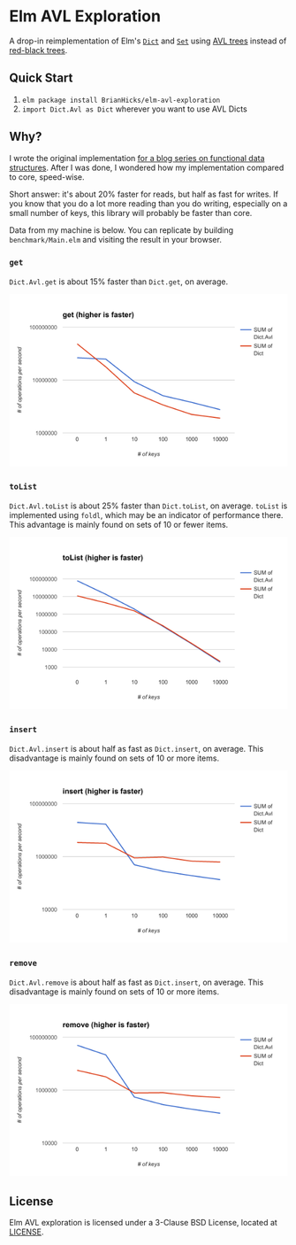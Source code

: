 # Elm AVL Exploration

A drop-in reimplementation of Elm's [`Dict`](http://package.elm-lang.org/packages/elm-lang/core/latest/Dict) and [`Set`](http://package.elm-lang.org/packages/elm-lang/core/latest/Set) using [AVL trees](https://en.wikipedia.org/wiki/AVL_tree) instead of [red-black trees](https://en.wikipedia.org/wiki/Red%E2%80%93black_tree).

## Quick Start

1. `elm package install BrianHicks/elm-avl-exploration`
2. `import Dict.Avl as Dict` wherever you want to use AVL Dicts

## Why?

I wrote the original implementation [for a blog series on functional data structures](https://www.brianthicks.com/post/2016/11/13/functional-sets-part-1-construction/).
After I was done, I wondered how my implementation compared to core, speed-wise.

Short answer: it's about 20% faster for reads, but half as fast for writes.
If you know that you do a lot more reading than you do writing, especially on a small number of keys, this library will probably be faster than core.

Data from my machine is below. You can replicate by building `benchmark/Main.elm` and visiting the result in your browser.

### `get`

`Dict.Avl.get` is about 15% faster than `Dict.get`, on average.

![get performance](docs/get-performance.png)

### `toList`

`Dict.Avl.toList` is about 25% faster than `Dict.toList`, on average.
`toList` is implemented using `foldl`, which may be an indicator of performance there.
This advantage is mainly found on sets of 10 or fewer items.

![toList performance](docs/toList-performance.png)

### `insert`

`Dict.Avl.insert` is about half as fast as `Dict.insert`, on average.
This disadvantage is mainly found on sets of 10 or more items.

![insert performance](docs/insert-performance.png)

### `remove`

`Dict.Avl.remove` is about half as fast as `Dict.insert`, on average.
This disadvantage is mainly found on sets of 10 or more items.

![remove performance](docs/remove-performance.png)

## License

Elm AVL exploration is licensed under a 3-Clause BSD License, located at [LICENSE](LICENSE).
